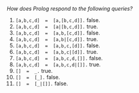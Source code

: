 _How does Prolog respond to the following queries?_

1.  `[a,b,c,d]  =  [a,[b,c,d]].` false.
2.  `[a,b,c,d]  =  [a|[b,c,d]].` true.
3.  `[a,b,c,d]  =  [a,b,[c,d]].` false.
4.  `[a,b,c,d]  =  [a,b|[c,d]].` true.
5.  `[a,b,c,d]  =  [a,b,c,[d]].` false.
6.  `[a,b,c,d]  =  [a,b,c|[d]].` true.
7.  `[a,b,c,d]  =  [a,b,c,d,[]].` false.
8.  `[a,b,c,d]  =  [a,b,c,d|[]].`  true.
9.  `[]  =  _.` true.
10. `[]  =  [_].` false.
11. `[]  =  [_|[]].` false.
